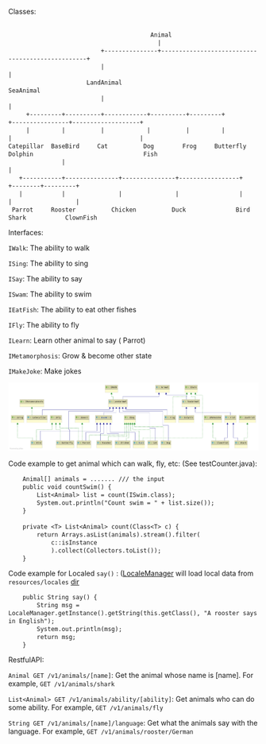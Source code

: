 Classes: 
```

                                        Animal
                                          |
                          +---------------+-------------------------------------------------+
                          |                                                                 |
                      LandAnimal                                                        SeaAnimal
                          |                                                                 |
     +---------+----------+------------+----------+---------+              +----------------+-------------------+                                       
     |         |          |            |          |         |              |                                    |
Catepillar  BaseBird     Cat          Dog        Frog     Butterfly     Dolphin                               Fish   
               |                                                                                                |
   +-----------+---------------+---------------+-----------------+                                     +--------+---------+
   |           |               |               |                 |                                     |                  |         
 Parrot     Rooster          Chicken          Duck              Bird                                 Shark           ClownFish
 ```
 
Interfaces:

`IWalk`: The ability to walk

`ISing`: The ability to sing

`ISay`: The ability to say

`ISwam`: The ability to swim

`IEatFish`: The ability to eat other fishes

`IFly`: The ability to fly

`ILearn`: Learn other animal to say ( Parrot)

`IMetamorphosis`: Grow & become other state

`IMakeJoke`: Make jokes

![](https://github.com/lff0305/st/blob/master/docs/Animal.png)


Code example to get animal which can walk, fly, etc: (See testCounter.java):
```
    Animal[] animals = ....... /// the input
    public void countSwim() {
        List<Animal> list = count(ISwim.class);
        System.out.println("Count swim = " + list.size());
    }

    private <T> List<Animal> count(Class<T> c) {
        return Arrays.asList(animals).stream().filter(
            c::isInstance
            ).collect(Collectors.toList());
    }
```
Code example for Localed `say()` : ([LocaleManager](https://github.com/lff0305/st/blob/master/src/main/java/org/lff/locale/LocaleManager.java) will load local data from `resources/locales` [dir](https://github.com/lff0305/st/blob/master/src/main/resources/locales)
```
    public String say() {
        String msg = LocaleManager.getInstance().getString(this.getClass(), "A rooster says in English");
        System.out.println(msg);
        return msg;
    }
```

RestfulAPI:

`Animal GET /v1/animals/[name]`: Get the animal whose name is [name]. For example, `GET /v1/animals/shark`

`List<Animal> GET /v1/animals/ability/[ability]`: Get animals who can do some ability. For example, `GET /v1/animals/fly`

`String GET /v1/animals/[name]/language`: Get what the animals say with the language. For example, `GET /v1/animals/rooster/German`
